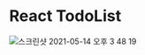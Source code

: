 <h1> React TodoList </h1>


![스크린샷 2021-05-14 오후 3 48 19](https://user-images.githubusercontent.com/58875626/118232792-0d09b480-b4cc-11eb-96af-b55435bc39ab.png)
